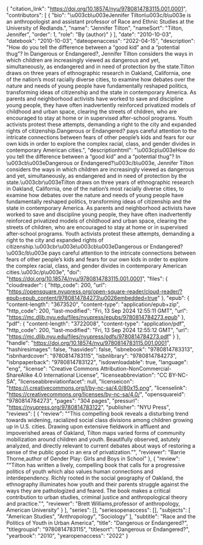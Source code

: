 {
   "citation_link": "https://doi.org/10.18574/nyu/9780814783115.001.0001",
   "contributors": [
     {
       "bio": "\u003cb\u003eJennifer Tilton\u003c/b\u003e is an anthropologist and assistant professor of Race and Ethnic Studies at the University of Redlands.",
       "name": "Jennifer Tilton",
       "nameSort": "Tilton, Jennifer",
       "order": 1,
       "role": "By (author)"
     }
   ],
   "date": "2010-10-03",
   "datebook": "2010-10-03",
   "dateopenaccess": "2022-04-15",
   "description": "How do you tell the difference between a “good kid” and a “potential thug”? In Dangerous or Endangered?, Jennifer Tilton considers the ways in which children are increasingly viewed as dangerous and yet, simultaneously, as endangered and in need of protection by the state.Tilton draws on three years of ethnographic research in Oakland, California, one of the nation’s most racially diverse cities, to examine how debates over the nature and needs of young people have fundamentally reshaped politics, transforming ideas of citizenship and the state in contemporary America. As parents and neighborhood activists have worked to save and discipline young people, they have often inadvertently reinforced privatized models of childhood and urban space, clearing the streets of children, who are encouraged to stay at home or in supervised after-school programs. Youth activists protest these attempts, demanding a right to the city and expanded rights of citizenship.Dangerous or Endangered? pays careful attention to the intricate connections between fears of other people’s kids and fears for our own kids in order to explore the complex racial, class, and gender divides in contemporary American cities.",
   "descriptionhtml": "\u003cp\u003eHow do you tell the difference between a “good kid” and a “potential thug”? In \u003cb\u003eDangerous or Endangered?\u003c/b\u003e, Jennifer Tilton considers the ways in which children are increasingly viewed as dangerous and yet, simultaneously, as endangered and in need of protection by the state.\u003cbr\u003eTilton draws on three years of ethnographic research in Oakland, California, one of the nation’s most racially diverse cities, to examine how debates over the nature and needs of young people have fundamentally reshaped politics, transforming ideas of citizenship and the state in contemporary America. As parents and neighborhood activists have worked to save and discipline young people, they have often inadvertently reinforced privatized models of childhood and urban space, clearing the streets of children, who are encouraged to stay at home or in supervised after-school programs. Youth activists protest these attempts, demanding a right to the city and expanded rights of citizenship.\u003cbr\u003e\u003cb\u003eDangerous or Endangered?\u003c/b\u003e pays careful attention to the intricate connections between fears of other people’s kids and fears for our own kids in order to explore the complex racial, class, and gender divides in contemporary American cities.\u003c/p\u003e",
   "doi": "https://doi.org/10.18574/nyu/9780814783115.001.0001",
   "files": {
     "cloudreader": {
       "http_code": 200,
       "url": "https://opensquare.nyupress.org/open-square-reader/cloud-reader/?epub=epub_content/9780814784273\u0026embedded=true"
     },
     "epub": {
       "content-length": "3673520",
       "content-type": "application/epub+zip",
       "http_code": 200,
       "last-modified": "Fri, 13 Sep 2024 12:55:11 GMT",
       "url": "https://mc.dlib.nyu.edu/files/nyupress/epubs/9780814784273.epub"
     },
     "pdf": {
       "content-length": "3722008",
       "content-type": "application/pdf",
       "http_code": 200,
       "last-modified": "Fri, 13 Sep 2024 12:55:12 GMT",
       "url": "https://mc.dlib.nyu.edu/files/nyupress/pdfs/9780814784273.pdf"
     }
   },
   "handle": "https://doi.org/10.18574/nyu/9780814783115.001.0001",
   "hashiresimages": false,
   "hasvideo": false,
   "isbnebook": "9780814783313",
   "isbnhardcover": "9780814783115",
   "isbnlibrary": "9780814784273",
   "isbnpaperback": "9780814783122",
   "isdownloadable": true,
   "language": "eng",
   "license": "Creative Commons Attribution-NonCommercial-ShareAlike 4.0 International License",
   "licenseabbreviation": "CC BY-NC-SA",
   "licenseabbreviationfacet": null,
   "licenseicon": "https://i.creativecommons.org/l/by-nc-sa/4.0/80x15.png",
   "licenselink": "https://creativecommons.org/licenses/by-nc-sa/4.0/",
   "opensquareid": "9780814784273",
   "pages": "304 pages",
   "pressurl": "https://nyupress.org/9780814783122",
   "publisher": "NYU Press",
   "reviews": [
     {
       "review": "\"This compelling book reveals a disturbing trend towards widening, racialized social class divisions among children growing up in U.S. cities. Drawing upon extensive fieldwork in affluent and impoverished areas of Oakland, Tilton maps varied forms of community mobilization around children and youth. Beautifully observed, astutely analyzed, and directly relevant to current debates about ways of restoring a sense of the public good in an era of privatization.\"",
       "reviewer": "Barrie Thorne,author of Gender Play: Girls and Boys in School"
     },
     {
       "review": "\"Tilton has written a lively, compelling book that calls for a progressive politics of youth which also values human connections and interdependency. Richly rooted in the social geography of Oakland, the ethnography illuminates how youth and their parents struggle against the ways they are pathologized and feared. The book makes a critical contribution to urban studies, criminal justice and anthropological theory and practice.\"",
       "reviewer": "Brett Williams,professor of anthropology, American University"
     }
   ],
   "series": [],
   "seriesopenaccess": [],
   "subjects": [
     "American Studies",
     "Anthropology",
     "Sociology"
   ],
   "subtitle": "Race and the Politics of Youth in Urban America",
   "title": "Dangerous or Endangered?",
   "titlegroupid": "9780814783115",
   "titlesort": "Dangerous or Endangered?",
   "yearbook": "2010",
   "yearopenaccess": "2022"
 }
